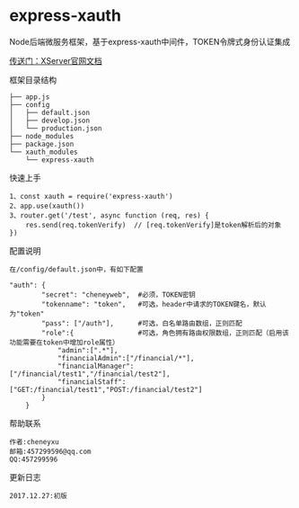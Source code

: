 # express-xauth
Node后端微服务框架，基于express-xauth中间件，TOKEN令牌式身份认证集成

[传送门：XServer官网文档](http://xserver.top)

框架目录结构
>
    ├── app.js
    ├── config
    │   ├── default.json
    │   ├── develop.json
    │   └── production.json
    ├── node_modules
    ├── package.json
    └── xauth_modules
        └── express-xauth

快速上手
>
    1、const xauth = require('express-xauth')
    2、app.use(xauth())
    3、router.get('/test', async function (req, res) {
        res.send(req.tokenVerify)  // [req.tokenVerify]是token解析后的对象
    })

配置说明
>
    在/config/default.json中，有如下配置
```
"auth": {
        "secret": "cheneyweb",  #必须，TOKEN密钥
        "tokenname": "token",   #可选，header中请求的TOKEN键名，默认为"token"
        "pass": ["/auth"],      #可选，白名单路由数组，正则匹配
        "role":{                #可选，角色拥有路由权限数组，正则匹配（启用该功能需要在token中增加role属性）
            "admin":[".*"],     
            "financialAdmin":["/financial/*"],
            "financialManager":["/financial/test1","/financial/test2"],
            "financialStaff":["GET:/financial/test1","POST:/financial/test2"]
        }
    }
```

帮助联系
>
	作者:cheneyxu
	邮箱:457299596@qq.com
	QQ:457299596

更新日志
>
	2017.12.27:初版
